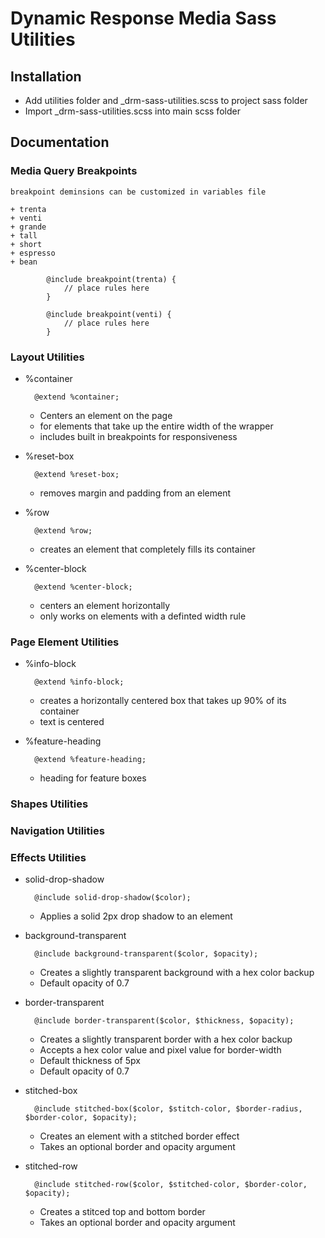 # Dynamic Response Media Sass Utilities

## Installation

+ Add utilities folder and _drm-sass-utilities.scss to project sass folder
+ Import _drm-sass-utilities.scss into main scss folder

## Documentation

### Media Query Breakpoints

	breakpoint deminsions can be customized in variables file

	+ trenta
	+ venti
	+ grande
	+ tall
	+ short
	+ espresso
	+ bean

			@include breakpoint(trenta) {
				// place rules here
			}

			@include breakpoint(venti) {
				// place rules here
			}

### Layout Utilities

+ %container

		@extend %container;

	+ Centers an element on the page
	+ for elements that take up the entire width of the wrapper
	+ includes built in breakpoints for responsiveness

+ %reset-box

		@extend %reset-box;

	+ removes margin and padding from an element

+ %row

		@extend %row;

	+ creates an element that completely fills its container

+ %center-block

		@extend %center-block;

	+ centers an element horizontally
	+ only works on elements with a definted width rule	

### Page Element Utilities

+ %info-block

		@extend %info-block;

	+ creates a horizontally centered box that takes up 90% of its container
	+ text is centered

+ %feature-heading

		@extend %feature-heading;

	+ heading for feature boxes	

### Shapes Utilities

### Navigation Utilities

### Effects Utilities

+ solid-drop-shadow

		@include solid-drop-shadow($color);

	+ Applies a solid 2px drop shadow to an element

+ background-transparent

		@include background-transparent($color, $opacity);

	+ Creates a slightly transparent background with a hex color backup
	+ Default opacity of 0.7

+ border-transparent

		@include border-transparent($color, $thickness, $opacity);

	+ Creates a slightly transparent border with a hex color backup
	+ Accepts a hex color value and pixel value for border-width
	+ Default thickness of 5px
	+ Default opacity of 0.7

+ stitched-box

		@include stitched-box($color, $stitch-color, $border-radius, $border-color, $opacity);

	+ Creates an element with a stitched border effect
	+ Takes an optional border and opacity argument

+ stitched-row

		@include stitched-row($color, $stitched-color, $border-color, $opacity);

	+ Creates a stitced top and bottom border
	+ Takes an optional border and opacity argument	